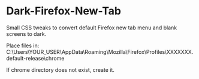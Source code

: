 # Dark-Firefox-New-Tab
Small CSS tweaks to convert default Firefox new tab menu and blank screens to dark.

Place files in:
C:\Users\YOUR_USER\AppData\Roaming\Mozilla\Firefox\Profiles\XXXXXXX.default-release\chrome

If chrome directory does not exist, create it.
